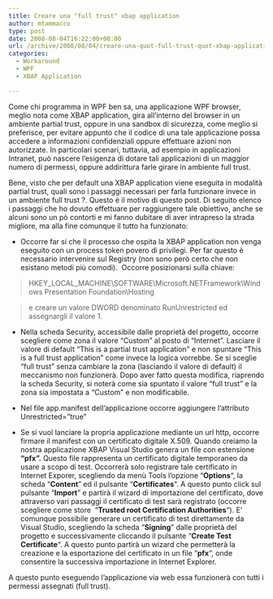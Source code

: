 ```yaml
---
title: Creare una "full trust" xbap application
author: mtammacco
type: post
date: 2008-08-04T16:22:00+00:00
url: /archive/2008/08/04/creare-una-quot-full-trust-quot-xbap-application.aspx
categories:
  - Workaround
  - WPF
  - XBAP Application

---
```

Come chi programma in WPF ben sa, una applicazione WPF browser, meglio nota come XBAP application, gira all&#8217;interno del browser in un ambiente partial trust, oppure in una sandbox di sicurezza, come meglio si preferisce, per evitare appunto che il codice di una tale applicazione possa accedere a informazioni confidenziali oppure effettuare azioni non autorizzate. In particolari scenari, tuttavia, ad esempio in applicazioni Intranet, può nascere l&#8217;esigenza di dotare tali applicazioni di un maggior numero di permessi, oppure addirittura farle girare in ambiente full trust.

Bene, visto che per default una XBAP application viene eseguita in modalità partial trust, quali sono i passaggi necessari per farla funzionare invece in un ambiente full trust ?. Questo è il motivo di questo post. Di seguito elenco i passaggi che ho dovuto effettuare per raggiungere tale obiettivo, anche se alcuni sono un pò contorti e mi fanno dubitare di aver intrapreso la strada migliore, ma alla fine comunque il tutto ha funzionato:

  * Occorre far si che il processo che ospita la XBAP application non venga eseguito con un process token povero di privilegi. Per far questo è necessario intervenire sul Registry (non sono però certo che non esistano metodi più comodi).  Occorre posizionarsi sulla chiave:

> HKEY\_LOCAL\_MACHINE\SOFTWARE\Microsoft\.NETFramework\Windows Presentation Foundation\Hosting

> e creare un valore DWORD denominato RunUnrestricted ed assegnargli il valore 1.

  * Nella scheda Security, accessibile dalle proprietà del progetto, occorre scegliere come zona il valore &#8220;Custom&#8221; al posto di &#8220;Internet&#8221;. Lasciare il valore di default &#8220;This is a partial trust application&#8221; e non spuntare &#8220;This is a full trust application&#8221; come invece la logica vorrebbe. Se si sceglie &#8220;full trust&#8221; senza cambiare la zona (lasciando il valore di default) il meccanismo non funzionerà. Dopo aver fatto questa modifica, riaprendo la scheda Security, si noterà come sia spuntato il valore &#8220;full trust&#8221; e la zona sia impostata a &#8220;Custom&#8221; e non modificabile.

  * Nel file app.manifest dell&#8217;applicazione occorre aggiungere l&#8217;attributo Unrestricted=&#8221;true&#8221;

  * Se si vuol lanciare la propria applicazione mediante un url http, occorre firmare il manifest con un certificato digitale X.509. Quando creiamo la nostra applicazione XBAP Visual Studio genera un file con estensione **&#8220;pfx&#8221;.** Questo file rappresenta un certificato digitale temporaneo da usare a scopo di test. Occorrerà solo registrare tale certificato in Internet Exporer, scegliendo da menù Tools l&#8217;opzione &#8220;**Options**&#8220;, la scheda &#8220;**Content**&#8221; ed il pulsante &#8220;**Certificates**&#8220;. A questo punto click sul pulsante &#8220;**Import**&#8221; e partirà il wizard di importazione del certificato, dove attraverso vari passaggi il certificato di test sarà registrato (occorre scegliere come store  &#8220;**Trusted root Certification Authorities**&#8220;). E&#8217; comunque possibile generare un certificato di test direttamente da Visual Studio, scegliendo la scheda &#8220;**Signing**&#8221; dalle proprietà del progetto e successivamente cliccando il pulsante &#8220;**Create Test Certificate**&#8220;. A questo punto partirà un wizard che permetterà la creazione e la esportazione del certificato in un file &#8220;**pfx**&#8220;, onde consentire la successiva importazione in Internet Explorer.

A questo punto eseguendo l&#8217;applicazione via web essa funzionerà con tutti i permessi assegnati (full trust).